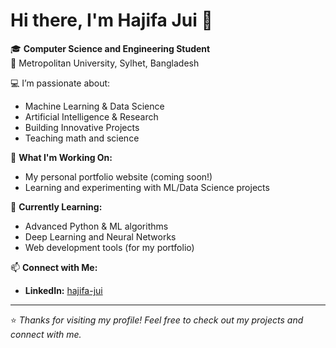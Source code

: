 # Hi there, I'm Hajifa Jui 👋

🎓 **Computer Science and Engineering Student**  
📍 Metropolitan University, Sylhet, Bangladesh  

💻 I’m passionate about:  
- Machine Learning & Data Science  
- Artificial Intelligence & Research  
- Building Innovative Projects  
- Teaching math and science 

🚀 **What I'm Working On:**  
- My personal portfolio website (coming soon!)  
- Learning and experimenting with ML/Data Science projects  

🌱 **Currently Learning:**  
- Advanced Python & ML algorithms  
- Deep Learning and Neural Networks  
- Web development tools (for my portfolio)

📫 **Connect with Me:**  
- **LinkedIn:** [hajifa-jui](https://www.linkedin.com/in/hajifa-jui)

---

⭐️ _Thanks for visiting my profile! Feel free to check out my projects and connect with me._  
